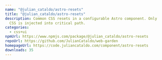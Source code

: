 ```yaml
---
name: "@julian_cataldo/astro-resets"
title: "@julian_cataldo/astro-resets"
description: Common CSS resets in a configurable Astro component. Only needed
  CSS is injected into critical path.
categories:
  - css+ui
npmUrl: https://www.npmjs.com/package/@julian_cataldo/astro-resets
repoUrl: https://github.com/JulianCataldo/web-garden
homepageUrl: https://code.juliancataldo.com/component/astro-resets
downloads: 35
---
```

